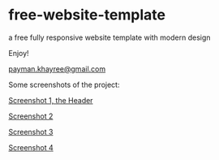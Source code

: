 # free-website-template
a free fully responsive website template with modern design

Enjoy!

payman.khayree@gmail.com

Some screenshots of the project:

[Screenshot 1, the Header](screenshots/screenshot-1-min.png)

[Screenshot 2](screenshots/screenshot-2-min.png)

[Screenshot 3](screenshots/screenshot-3-min.png)

[Screenshot 4](screenshots/screenshot-4-min.png)
